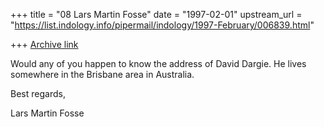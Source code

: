 +++
title = "08 Lars Martin Fosse"
date = "1997-02-01"
upstream_url = "https://list.indology.info/pipermail/indology/1997-February/006839.html"

+++
[Archive link](https://list.indology.info/pipermail/indology/1997-February/006839.html)

Would any of you happen to know the address of David Dargie. He lives
somewhere in the Brisbane area in Australia.

Best regards,

Lars Martin Fosse





